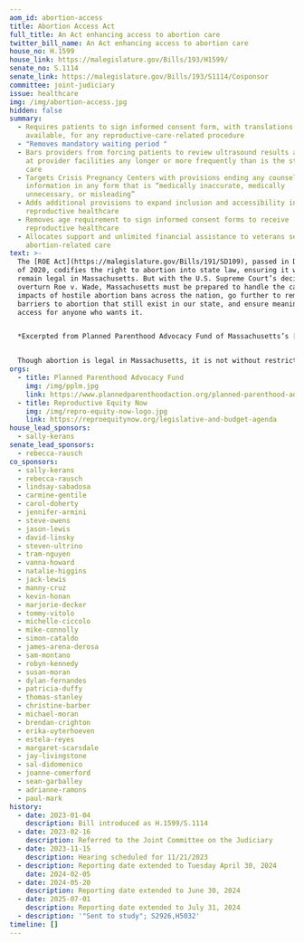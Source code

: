```yaml
---
aom_id: abortion-access
title: Abortion Access Act
full_title: An Act enhancing access to abortion care
twitter_bill_name: An Act enhancing access to abortion care
house_no: H.1599
house_link: https://malegislature.gov/Bills/193/H1599/
senate_no: S.1114
senate_link: https://malegislature.gov/Bills/193/S1114/Cosponsor
committee: joint-judiciary
issue: healthcare
img: /img/abortion-access.jpg
hidden: false
summary:
  - Requires patients to sign informed consent form, with translations
    available, for any reproductive-care-related procedure
  - "Removes mandatory waiting period "
  - Bars providers from forcing patients to review ultrasound results and appear
    at provider facilities any longer or more frequently than is the standard of
    care
  - Targets Crisis Pregnancy Centers with provisions ending any counseling or
    information in any form that is “medically inaccurate, medically
    unnecessary, or misleading”
  - Adds additional provisions to expand inclusion and accessibility in
    reproductive healthcare
  - Removes age requirement to sign informed consent forms to receive
    reproductive healthcare
  - Allocates support and unlimited financial assistance to veterans seeking
    abortion-related care
text: >-
  The [ROE Act](https://malegislature.gov/Bills/191/SD109), passed in December
  of 2020, codifies the right to abortion into state law, ensuring it will
  remain legal in Massachusetts. But with the U.S. Supreme Court’s decision to
  overturn Roe v. Wade, Massachusetts must be prepared to handle the cascading
  impacts of hostile abortion bans across the nation, go further to remove
  barriers to abortion that still exist in our state, and ensure meaningful
  access for anyone who wants it.


  *Excerpted from Planned Parenthood Advocacy Fund of Massachusetts’s [Legislative Agenda](https://www.plannedparenthoodaction.org/planned-parenthood-advocacy-fund-massachusetts-inc/issues/leg-agenda)*


  Though abortion is legal in Massachusetts, it is not without restriction. This bill would further remove medically unnecessary barriers to abortion that often delay and/or stigmatize abortion care including several TRAP policies like unnecessary waiting periods for health-related information, ultrasounds inconsistent with the standard of care and review, and medically unnecessary regulations on facilities. It would also require the Department of Public Health to publicize information on where residents can find legitimate reproductive health care providers and invest in public education efforts to combat mis- and dis-information from anti-abortion organizations targeting pregnant people.
orgs:
  - title: Planned Parenthood Advocacy Fund
    img: /img/pplm.jpg
    link: https://www.plannedparenthoodaction.org/planned-parenthood-advocacy-fund-massachusetts-inc/issues/leg-agenda
  - title: Reproductive Equity Now
    img: /img/repro-equity-now-logo.jpg
    link: https://reproequitynow.org/legislative-and-budget-agenda
house_lead_sponsors:
  - sally-kerans
senate_lead_sponsors:
  - rebecca-rausch
co_sponsors:
  - sally-kerans
  - rebecca-rausch
  - lindsay-sabadosa
  - carmine-gentile
  - carol-doherty
  - jennifer-armini
  - steve-owens
  - jason-lewis
  - david-linsky
  - steven-ultrino
  - tram-nguyen
  - vanna-howard
  - natalie-higgins
  - jack-lewis
  - manny-cruz
  - kevin-honan
  - marjorie-decker
  - tommy-vitolo
  - michelle-ciccolo
  - mike-connolly
  - simon-cataldo
  - james-arena-derosa
  - sam-montano
  - robyn-kennedy
  - susan-moran
  - dylan-fernandes
  - patricia-duffy
  - thomas-stanley
  - christine-barber
  - michael-moran
  - brendan-crighton
  - erika-uyterhoeven
  - estela-reyes
  - margaret-scarsdale
  - jay-livingstone
  - sal-didomenico
  - joanne-comerford
  - sean-garballey
  - adrianne-ramons
  - paul-mark
history:
  - date: 2023-01-04
    description: Bill introduced as H.1599/S.1114
  - date: 2023-02-16
    description: Referred to the Joint Committee on the Judiciary
  - date: 2023-11-15
    description: Hearing scheduled for 11/21/2023
  - description: Reporting date extended to Tuesday April 30, 2024
    date: 2024-02-05
  - date: 2024-05-20
    description: Reporting date extended to June 30, 2024
  - date: 2025-07-01
    description: Reporting date extended to July 31, 2024
  - description: '"Sent to study"; S2926,H5032'
timeline: []
---
```


